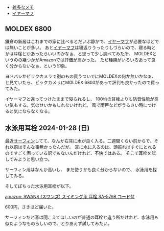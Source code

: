 - [雑多なメモ](%E9%9B%91%E5%A4%9A%E3%81%AA%E3%83%A1%E3%83%A2)
- [イヤーマフ](%E3%82%A4%E3%83%A4%E3%83%BC%E3%83%9E%E3%83%95)

## MOLDEX 6800

鎌倉の新居はこれまでの家に比べるとだいぶ静かで、[イヤーマフ](%E3%82%A4%E3%83%A4%E3%83%BC%E3%83%9E%E3%83%95)が必要なほどでは無いことが多い。
あと[イヤーマフ](%E3%82%A4%E3%83%A4%E3%83%BC%E3%83%9E%E3%83%95)は寝返りうったりしづらいので、寝る時とかは耳栓とかあったらいいのかなぁ、と思って少し調べてみた所、
MOLDEXというのの幾つかがAmazonでは評価が高かった。
ただ種類がいろいろあって良く分からないなぁ、という印象。

ヨドバシかビックカメラで別のもの買うついでにMOLDEXの何か無いかなぁ、と見ていたら、ビックカメラにMOLDEX 6800があって評判も良かったので買ってみた。

イヤーマフと違ってつけたままで寝られるし、
100均の耳栓よりも防音性能が高い気もする。気のせいかもしれないけれど。
風で雨戸などがうるさい時につけると気にならなくなる。

## 水泳用耳栓 2024-01-28 (日)

最近[サーフィン](%E3%82%B5%E3%83%BC%E3%83%95%E3%82%A3%E3%83%B3)してて、なんか右耳に水が良く入る。二週間くらい前からで、それ以前はそんな事無かったんだが。
耳に水に入るのは、頭振ればすぐにとれるのですごく困っている訳でもないんだけれど、不快ではある。
そこで耳栓を試してみようと思い立つ。

サーフィン用はなんか高いし、
まだ使うかも良く分からないので、
水泳用を探してみる。

そしてぽちった水泳用耳栓が以下。

[amazon: SWANS (スワンズ) スイミング用 耳栓 SA-57AB コード付](https://amzn.to/3Scd2KZ)

600円。さきほど届いた。

サーフィンだと音は聞こえてほしいのが普通の耳栓と違う所だけれど、水泳用も似たようなものらしいので、とりあえず試してみたい。